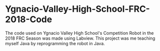 # Ygnacio-Valley-High-School-FRC-2018-Code
The code used on Ygnacio Valley High School's Competition Robot in the 2018 FRC Season was made using Labview. This project was me teaching myself Java by reprogramming the robot in Java.
